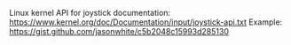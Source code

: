 Linux kernel API for joystick documentation: https://www.kernel.org/doc/Documentation/input/joystick-api.txt
Example: https://gist.github.com/jasonwhite/c5b2048c15993d285130
